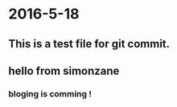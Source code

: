 # 2016-5-18
## This is a test file for git commit.
## hello from simonzane

### bloging is comming !
